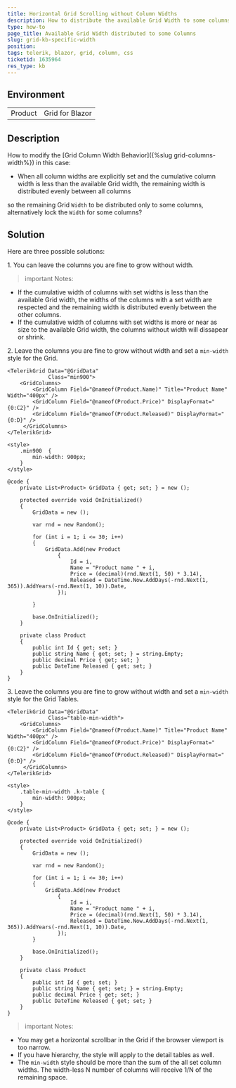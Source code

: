 ```yaml
---
title: Horizontal Grid Scrolling without Column Widths
description: How to distribute the available Grid Width to some columns only?
type: how-to
page_title: Available Grid Width distributed to some Columns
slug: grid-kb-specific-width
position:
tags: telerik, blazor, grid, column, css
ticketid: 1635964
res_type: kb
---
```


## Environment

<table>
  <tbody>
    <tr>
      <td>Product</td>
      <td>Grid for Blazor</td>
    </tr>
  </tbody>
</table>


## Description

How to modify the [Grid Column Width Behavior]({%slug grid-columns-width%}) in this case:

* When all column widths are explicitly set and the cumulative column width is less than the available Grid width, the remaining width is distributed evenly between all columns

so the remaining Grid `Width` to be distributed only to some columns, alternatively lock the `Width` for some columns?


## Solution

Here are three possible solutions:

1\. You can leave the columns you are fine to grow without width.

>important Notes:
>
* If the cumulative width of columns with set widths is less than the available Grid width, the widths of the columns with a set width are respected and the remaining width is distributed evenly between the other columns.
* If the cumulative width of columns with set widths is more or near as size to the available Grid width, the columns without width will dissapear or shrink.


2\. Leave the columns you are fine to grow without width and set a `min-width` style for the Grid.

````CSHTML
<TelerikGrid Data="@GridData"
             Class="min900">
    <GridColumns>
        <GridColumn Field="@nameof(Product.Name)" Title="Product Name" Width="400px" />
        <GridColumn Field="@nameof(Product.Price)" DisplayFormat="{0:C2}" />
        <GridColumn Field="@nameof(Product.Released)" DisplayFormat="{0:D}" />
     </GridColumns>
</TelerikGrid>

<style>
    .min900  {
        min-width: 900px;
    }
</style>

@code {
    private List<Product> GridData { get; set; } = new ();

    protected override void OnInitialized()
    {
        GridData = new ();

        var rnd = new Random();

        for (int i = 1; i <= 30; i++)
        {
            GridData.Add(new Product
                {
                    Id = i,
                    Name = "Product name " + i,
                    Price = (decimal)(rnd.Next(1, 50) * 3.14),
                    Released = DateTime.Now.AddDays(-rnd.Next(1, 365)).AddYears(-rnd.Next(1, 10)).Date,
                });

        }

        base.OnInitialized();
    }

    private class Product
    {
        public int Id { get; set; }
        public string Name { get; set; } = string.Empty;
        public decimal Price { get; set; }
        public DateTime Released { get; set; }
    }
}
````

3\. Leave the columns you are fine to grow without width and set a `min-width` style for the Grid Tables.

````CSHTML
<TelerikGrid Data="@GridData"
             Class="table-min-width">
    <GridColumns>
        <GridColumn Field="@nameof(Product.Name)" Title="Product Name" Width="400px" />
        <GridColumn Field="@nameof(Product.Price)" DisplayFormat="{0:C2}" />
        <GridColumn Field="@nameof(Product.Released)" DisplayFormat="{0:D}" />
     </GridColumns>
</TelerikGrid>

<style>
    .table-min-width .k-table {
        min-width: 900px;
    }
</style>

@code {
    private List<Product> GridData { get; set; } = new ();

    protected override void OnInitialized()
    {
        GridData = new ();

        var rnd = new Random();

        for (int i = 1; i <= 30; i++)
        {
            GridData.Add(new Product
                {
                    Id = i,
                    Name = "Product name " + i,
                    Price = (decimal)(rnd.Next(1, 50) * 3.14),
                    Released = DateTime.Now.AddDays(-rnd.Next(1, 365)).AddYears(-rnd.Next(1, 10)).Date,
                });
        }

        base.OnInitialized();
    }

    private class Product
    {
        public int Id { get; set; }
        public string Name { get; set; } = string.Empty;
        public decimal Price { get; set; }
        public DateTime Released { get; set; }
    }
}
````

>important Notes:
>
* You may get a horizontal scrollbar in the Grid if the browser viewport is too narrow.
* If you have hierarchy, the style will apply to the detail tables as well.
* The `min-width` style should be more than the sum of the all set column widths. The width-less N number of columns will receive 1/N of the remaining space.
